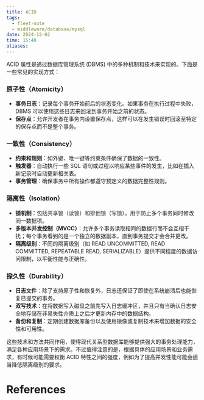 ```yaml
---
title: ACID
tags:
  - fleet-note
  - middleware/database/mysql
date: 2024-12-02
time: 15:40
aliases:
---
```



ACID 属性是通过数据库管理系统 (DBMS) 中的多种机制和技术来实现的。下面是一些常见的实现方式：

### 原子性（Atomicity）

- **事务日志**：记录每个事务开始前后的状态变化。如果事务在执行过程中失败，DBMS 可以使用这些日志来回滚到事务开始之前的状态。
- **保存点**：允许开发者在事务内设置保存点，这样可以在发生错误时回滚至特定的保存点而不是整个事务。

### 一致性（Consistency）

- **约束和规则**：如外键、唯一键等约束条件确保了数据的一致性。
- **触发器**：自动执行一些 SQL 语句或过程以响应某些事件的发生，比如在插入新记录时自动更新相关表。
- **事务管理**：确保事务中所有操作都遵守预定义的数据完整性规则。

### 隔离性（Isolation）

- **锁机制**：包括共享锁（读锁）和排他锁（写锁），用于防止多个事务同时修改同一数据项。
- **多版本并发控制（MVCC）**：允许多个事务读取相同的数据行而不会互相干扰；每个事务看到的是一个独立的数据副本，直到事务提交才会合并更改。
- **隔离级别**：不同的隔离级别（如 READ UNCOMMITTED, READ COMMITTED, REPEATABLE READ, SERIALIZABLE）提供不同程度的数据访问限制，以平衡性能与正确性。

### 挅久性（Durability）

- **日志文件**：除了支持原子性和恢复外，日志还保证了即使在系统崩溃后也能恢复已提交的事务。
- **双写技术**：在将数据写入磁盘之前先写入日志缓冲区，并且只有当确认日志安全地存储在非易失性介质上之后才更新内存中的数据结构。
- **备份和复制**：定期创建数据库备份以及使用镜像或复制技术来增加数据的安全性和可用性。

这些技术和方法共同作用，使得现代关系型数据库能够提供强大的事务处理能力，满足各种应用场景下的需求。不过值得注意的是，根据具体的应用场景和业务需求，有时候可能需要权衡 ACID 特性之间的强度，例如为了提高并发性能可能会适当降低隔离级别的要求。
# References
